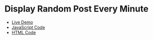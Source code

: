 # Display Random Post Every Minute

  - [Live Demo](https://ahmedelshinnawi.github.io/Back-End-Summer-Training/JavaScript/Random%20Post/Index)
  - [JavaScript Code](https://github.com/Ahmedelshinnawi/Back-End-Summer-Training/blob/main/JavaScript/Random%20Post/Third%20Task.js)
  - [HTML Code](https://github.com/Ahmedelshinnawi/Back-End-Summer-Training/blob/main/JavaScript/Random%20Post/Index.html)
